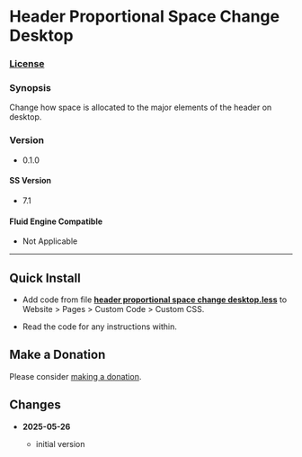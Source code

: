 # Header Proportional Space Change Desktop

### [License][99]

### Synopsis

Change how space is allocated to the major elements of the header on desktop.

### Version

  * 0.1.0

#### SS Version

  * 7.1

#### Fluid Engine Compatible

  * Not Applicable

---

## Quick Install

* Add code from file **[header proportional space change desktop.less][2]** to
  Website > Pages > Custom Code > Custom CSS.
  
* Read the code for any instructions within.

## Make a Donation

Please consider [making a donation][3].

## Changes

<!-- * **2021-05-08**

  * verified code works on v7.0 using Brine template family
  * bumped version to 0.1d2
  -->
* **2025-05-26**

  * initial version

[99]: https://github.com/tomsWebConsulting/twcsl/blob/main/LICENSE.txt#L1
[2]: header%20proportional%20space%20change%20desktop.less#L1
[3]: https://github.com/tomsWebConsulting/twcsl#make-a-donation
